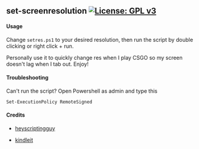 ## set-screenresolution [![License: GPL v3](https://img.shields.io/badge/License-GPL%20v3-blue.svg)](https://www.gnu.org/licenses/gpl-3.0)

#### Usage
Change `setres.ps1` to your desired resolution, then run the script by double clicking or right click + run.

Personally use it to quickly change res when I play CSGO so my screen doesn't lag when I tab out. Enjoy!

#### Troubleshooting

Can't run the script? Open Powershell as admin and type this

`Set-ExecutionPolicy RemoteSigned`

#### Credits

- [heyscriptingguy](http://blogs.technet.com/b/heyscriptingguy/archive/2010/07/07/hey-scripting-guy-how-can-i-change-my-desktop-monitor-resolution-via-windows-powershell.aspx)

- [kindleit](http://kindleit.blogspot.com/2012/09/changing-screen-resolution-with.html)                                                                          
